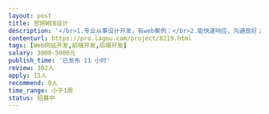 ```yaml
---                
layout: post       
title: 官网WEB设计           
description: '</br>1.专业从事设计开发，有web案例；</br>2.能快速响应，沟通良好；</br>3.有参考的网站，根据提供的资料修改；</br>4.对整体视觉设计有一定的功底，</br>'     
contenturl: https://pro.lagou.com/project/8219.html      
tags: [Web网站开发,前端开发,后端开发]            
salary: 3000-5000元          
publish_time: '已发布 11 小时'         
review: 302人                   
apply: 15人                   
recommend: 0人                   
time_range: 小于1周              
status: 招募中                  
---                 
```

